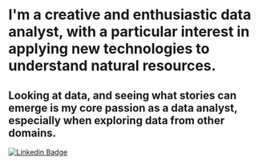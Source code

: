 # I'm a creative and enthusiastic data analyst, with a particular interest in applying new technologies to understand natural resources. 

## Looking at data, and seeing what stories can emerge is my core passion as a data analyst, especially when exploring data from other domains. 

[![Linkedin Badge](https://img.shields.io/badge/-Linkedin-blue?style=flat&logo=Linkedin&logoColor=white)](https://www.linkedin.com/in/andre-hernandez-rivera/)

